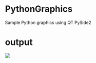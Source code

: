 # PythonGraphics
Sample Python graphics using QT PySide2
# output

![](https://media.giphy.com/media/2A75WJCFjwuFQgofXw/giphy.gif)
